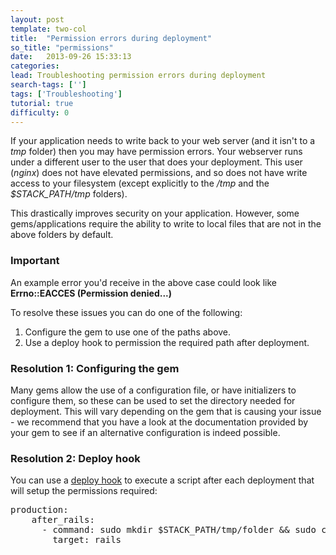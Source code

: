 ```yaml
---
layout: post
template: two-col
title:  "Permission errors during deployment"
so_title: "permissions"
date:   2013-09-26 15:33:13
categories: 
lead: Troubleshooting permission errors during deployment
search-tags: ['']
tags: ['Troubleshooting']
tutorial: true
difficulty: 0
---
```


If your application needs to write back to your web server (and it isn't to a <i>tmp</i> folder) then you may have permission errors.
Your webserver runs under a different user to the user that does your deployment.
This user (*nginx*) does not have elevated permissions, and so does not have write access to your filesystem (except explicitly to the */tmp* and the *$STACK&#95;PATH/tmp* folders).

This drastically improves security on your application. However, some gems/applications require the ability to write to local files that are not in the above folders by default.

<div class="notice">
		<h3>Important</h3>
		<p>An example error you'd receive in the above case could look like <b>Errno::EACCES (Permission denied...)</b></p>
</div>

To resolve these issues you can do one of the following:

1. Configure the gem to use one of the paths above.
2. Use a deploy hook to permission the required path after deployment.
<h3>Resolution 1: Configuring the gem</h3>

Many gems allow the use of a configuration file, or have initializers to configure them, so these can be used to set the directory needed for deployment. This will vary depending on the gem that is causing your issue - we recommend that you have a look at the documentation provided by your gem to see if an alternative configuration is indeed possible.

<h3>Resolution 2: Deploy hook</h3>

You can use a [deploy hook](/stack-features/deploy-hooks.html) to execute a script after each deployment that will setup the permissions required:

<pre class="prettyprint">
production:
    after_rails:
      - command: sudo mkdir $STACK_PATH/tmp/folder && sudo chmod 0775 -R $STACK_PATH/tmp/folder
        target: rails
</pre>